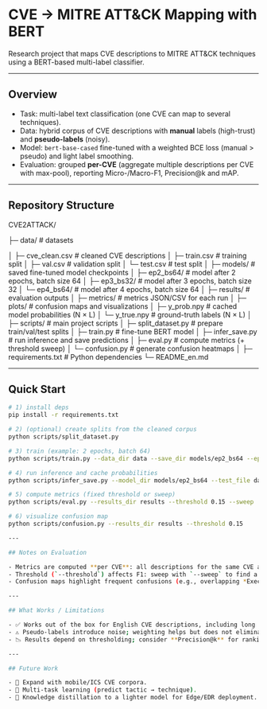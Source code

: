 # CVE → MITRE ATT&CK Mapping with BERT

Research project that maps CVE descriptions to MITRE ATT&CK techniques using a BERT-based multi-label classifier.

---

## Overview
- Task: multi-label text classification (one CVE can map to several techniques).
- Data: hybrid corpus of CVE descriptions with **manual** labels (high-trust) and **pseudo-labels** (noisy).
- Model: `bert-base-cased` fine-tuned with a weighted BCE loss (manual > pseudo) and light label smoothing.
- Evaluation: grouped **per-CVE** (aggregate multiple descriptions per CVE with max-pool), reporting Micro-/Macro-F1, Precision@k and mAP.

---

## Repository Structure
CVE2ATTACK/

├─ data/ # datasets

│ ├─ cve_clean.csv # cleaned CVE descriptions
│ ├─ train.csv # training split
│ ├─ val.csv # validation split
│ └─ test.csv # test split
│
├─ models/ # saved fine-tuned model checkpoints
│ ├─ ep2_bs64/ # model after 2 epochs, batch size 64
│ ├─ ep3_bs32/ # model after 3 epochs, batch size 32
│ └─ ep4_bs64/ # model after 4 epochs, batch size 64
│
├─ results/ # evaluation outputs
│ ├─ metrics/ # metrics JSON/CSV for each run
│ ├─ plots/ # confusion maps and visualizations
│ ├─ y_prob.npy # cached model probabilities (N × L)
│ └─ y_true.npy # ground-truth labels (N × L)
│
├─ scripts/ # main project scripts
│ ├─ split_dataset.py # prepare train/val/test splits
│ ├─ train.py # fine-tune BERT model
│ ├─ infer_save.py # run inference and save predictions
│ ├─ eval.py # compute metrics (+ threshold sweep)
│ └─ confusion.py # generate confusion heatmaps
│
├─ requirements.txt # Python dependencies
└─ README_en.md

---

## Quick Start
```bash
# 1) install deps
pip install -r requirements.txt

# 2) (optional) create splits from the cleaned corpus
python scripts/split_dataset.py

# 3) train (example: 2 epochs, batch 64)
python scripts/train.py --data_dir data --save_dir models/ep2_bs64 --epochs 2 --batch_size 64

# 4) run inference and cache probabilities
python scripts/infer_save.py --model_dir models/ep2_bs64 --test_file data/test.csv --out_dir results

# 5) compute metrics (fixed threshold or sweep)
python scripts/eval.py --results_dir results --threshold 0.15 --sweep

# 6) visualize confusion map
python scripts/confusion.py --results_dir results --threshold 0.15

---

## Notes on Evaluation

- Metrics are computed **per CVE**: all descriptions for the same CVE are encoded and **max-pooled**.  
- Threshold (`--threshold`) affects F1: sweep with `--sweep` to find a reasonable operating point.  
- Confusion maps highlight frequent confusions (e.g., overlapping *Execution* / *Phishing* patterns).  

---

## What Works / Limitations

- ✅ Works out of the box for English CVE descriptions, including long sequences (truncated to 256 tokens by default).  
- ⚠️ Pseudo-labels introduce noise; weighting helps but does not eliminate it.  
- 📉 Results depend on thresholding; consider **Precision@k** for ranking-based use cases.  

---

## Future Work

- 🔹 Expand with mobile/ICS CVE corpora.  
- 🔹 Multi-task learning (predict tactic → technique).  
- 🔹 Knowledge distillation to a lighter model for Edge/EDR deployment.  
